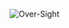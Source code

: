 <p align="center"> <img src="https://github-readme-stats.vercel.app/api?username=Over-Sight&show_icons=true&theme=gotham" alt="Over-Sight" />
